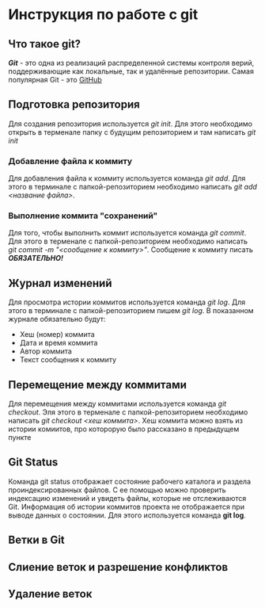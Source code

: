 # Инструкция по работе с git

## Что такое git?
***Git*** - это одна из реализаций распределенной системы контроля верий, поддерживающие как локальные, так и удалённые репозитории. Самая популярная Git - это [GitHub](https://github.com)

## Подготовка репозитория
Для создания репозитория используется *git init*. Для этого необходимо открыть в терменале папку с будущим репозиторием и там написать *git init*

### Добавление файла к коммиту
Для добавления файла к коммиту используется команда *git add*. Для этого в терминале с папкой-репозиторием необходимо написать *git add <название файла>*.
### Выполнение коммита "сохранений"
Для того, чтобы выполнить коммит используется команда *git commit*. Для этого в терменале с папкой-репозиторием необходимо написать *git commit -m "<сообщение к коммиту>"*. Сообщение к коммиту писать ***ОБЯЗАТЕЛЬНО!***

## Журнал изменений
Для просмотра истории коммитов используется команда *git log*. Для этого в терминале с папкой-репозиторием пишем *git log*. В показанном журнале обязательно будут:
* Хеш (номер) коммита
* Дата и время коммита
* Автор коммита
* Текст сообщения к коммиту


## Перемещение между коммитами
Для перемещения между коммитами используется команда *git checkout*. Эля этого в терменале с папкой-репозиторием необходимо написать *git checkout <хеш коммита>*. Хеш коммита можно взять из истории комиитов, про которорую было рассказано в предыдущем пункте

## Git Status

Команда git status отображает состояние рабочего каталога и раздела проиндексированных файлов. С ее помощью можно проверить индексацию изменений и увидеть файлы, которые не отслеживаются Git. Информация об истории коммитов проекта не отображается при выводе данных о состоянии. Для этого используется команда **git log**.

## Ветки в Git

## Слиение веток и разрешение конфликтов

## Удаление веток

